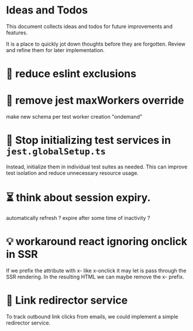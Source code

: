 # Ideas and Todos

This document collects ideas and todos for future improvements and features.

It is a place to quickly jot down thoughts before they are forgotten. Review and refine them for later implementation.

# 🧼 reduce eslint exclusions

# 👷 remove jest maxWorkers override

make new schema per test worker creation "ondemand"

# 🚀 Stop initializing test services in `jest.globalSetup.ts`

Instead, initialize them in individual test suites as needed. This can improve test isolation and reduce unnecessary resource usage.

# ⏳️ think about session expiry.

automatically refresh ?
expire after some time of inactivity ?

# 💡 workaround react ignoring onclick in SSR

If we prefix the attribute with x- like x-onclick it may let is pass through the SSR rendering.
In the resulting HTML we can maybe remove the x- prefix.  

# 🔗 Link redirector service

To track outbound link clicks from emails, we could implement a simple redirector service.